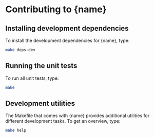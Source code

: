# Contributing to {name}

## Installing development dependencies

To install the development dependencies for {name}, type:

```sh
make deps-dev
```

## Running the unit tests

To run all unit tests, type:

```sh
make
```

## Development utilities

The Makefile that comes with {name} provides additional utilities for different development tasks.
To get an overview, type:

```sh
make help
```

